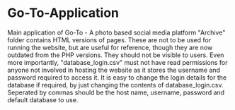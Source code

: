 # Go-To-Application
Main application of Go-To - A photo based social media platform
"Archive" folder contains HTML versions of pages. These are not to be used for running the website, but are useful for reference, though they are now outdated from the PHP versions. They should not be visible to users.
Even more importantly, "database_login.csv" must not have read permissions for anyone not involved in hosting the website as it stores the username and password required to access it.
It is easy to change the login details for the database if required, by just changing the contents of database_login.csv. Seperated by commas should be the host name, username, password and default database to use.